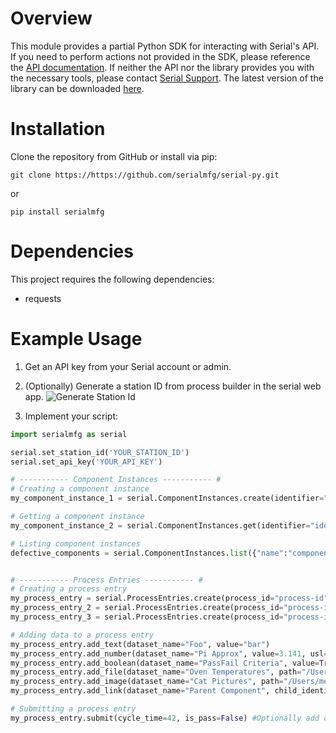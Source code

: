 # Overview

This module provides a partial Python SDK for interacting with Serial's API. 
If you need to perform actions not provided in the SDK, please reference the [API documentation](https://docs.serial.io/api-reference).
If neither the API nor the library provides you with the necessary tools, please contact [Serial Support](mailto:support@serial.io).
The latest version of the library can be downloaded [here](https://github.com/serialmfg/serial-py).

# Installation

Clone the repository from GitHub or install via pip:
```
git clone https://https://github.com/serialmfg/serial-py.git
```
or 
```
pip install serialmfg
```

# Dependencies

This project requires the following dependencies:
- requests

# Example Usage

1. Get an API key from your Serial account or admin. 

2. (Optionally) Generate a station ID from process builder in the serial web app. 
![Generate Station Id](https://xblmulqojemwvkwbkajj.supabase.co/storage/v1/object/public/serial-assets-public/generate_process_id.png)

3. Implement your script: 
```python
import serialmfg as serial

serial.set_station_id('YOUR_STATION_ID')
serial.set_api_key('YOUR_API_KEY')

# ----------- Component Instances ----------- #
# Creating a component instance
my_component_instance_1 = serial.ComponentInstances.create(identifier="identifier-1234", component_name="component-name") 

# Getting a component instance
my_component_instance_2 = serial.ComponentInstances.get(identifier="identifier-1234") 

# Listing component instances
defective_components = serial.ComponentInstances.list({"name":"component-name", "active": True}) 


# ----------- Process Entries ----------- #
# Creating a process entry
my_process_entry = serial.ProcessEntries.create(process_id="process-id", component_instance=my_component_instance_1) 
my_process_entry_2 = serial.ProcessEntries.create(process_id="process-id", component_instance_id=my_component_instance_1.data["id"])
my_process_entry_3 = serial.ProcessEntries.create(process_id="process-id", component_instance_identifier=component_instance_1.data["identifier"])

# Adding data to a process entry
my_process_entry.add_text(dataset_name="Foo", value="bar")
my_process_entry.add_number(dataset_name="Pi Approx", value=3.141, usl=3.1, lsl=3.2)
my_process_entry.add_boolean(dataset_name="PassFail Criteria", value=True, expected_value=False)
my_process_entry.add_file(dataset_name="Oven Temperatures", path="/Users/me/Downloads/oven-temp.csv", file_name="oven-temp-todays-date.csv") 
my_process_entry.add_image(dataset_name="Cat Pictures", path="/Users/me/Documents/my-cat.png", file_name="jerry.png") 
my_process_entry.add_link(dataset_name="Parent Component", child_identifier="child-component-instance", parent_identifier="parent-component-instance")

# Submitting a process entry
my_process_entry.submit(cycle_time=42, is_pass=False) #Optionally add cycle_time or process result override
```

